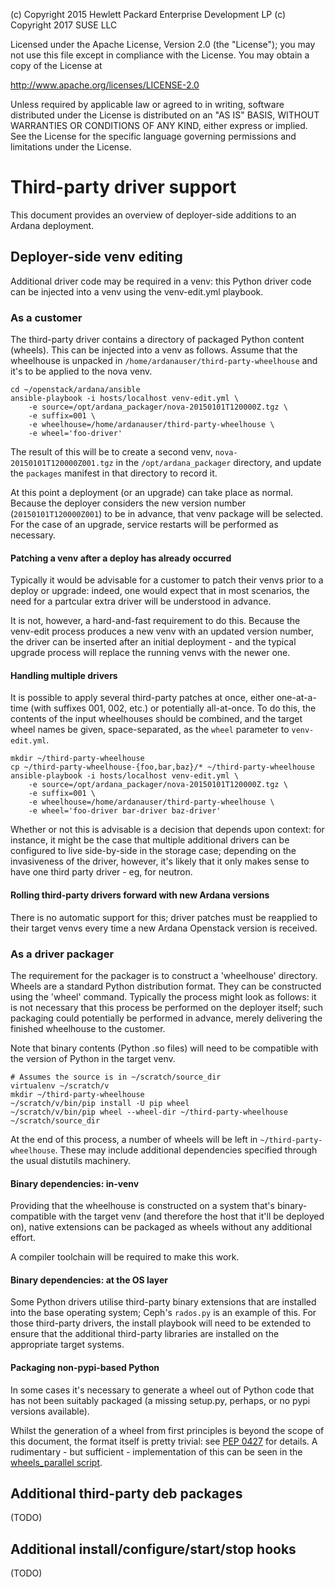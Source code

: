 
(c) Copyright 2015 Hewlett Packard Enterprise Development LP
(c) Copyright 2017 SUSE LLC

Licensed under the Apache License, Version 2.0 (the "License"); you may
not use this file except in compliance with the License. You may obtain
a copy of the License at

http://www.apache.org/licenses/LICENSE-2.0

Unless required by applicable law or agreed to in writing, software
distributed under the License is distributed on an "AS IS" BASIS, WITHOUT
WARRANTIES OR CONDITIONS OF ANY KIND, either express or implied. See the
License for the specific language governing permissions and limitations
under the License.


# Third-party driver support

This document provides an overview of deployer-side additions to an Ardana
deployment.


## Deployer-side venv editing

Additional driver code may be required in a venv: this Python driver code can
be injected into a venv using the venv-edit.yml playbook.


### As a customer

The third-party driver contains a directory of packaged Python content
(wheels). This can be injected into a venv as follows. Assume that the
wheelhouse is unpacked in `/home/ardanauser/third-party-wheelhouse` and
it's to be applied to the nova venv.

    cd ~/openstack/ardana/ansible
    ansible-playbook -i hosts/localhost venv-edit.yml \
        -e source=/opt/ardana_packager/nova-20150101T120000Z.tgz \
        -e suffix=001 \
        -e wheelhouse=/home/ardanauser/third-party-wheelhouse \
        -e wheel='foo-driver'

The result of this will be to create a second venv,
`nova-20150101T120000Z001.tgz` in the `/opt/ardana_packager` directory, and
update the `packages` manifest in that directory to record it.

At this point a deployment (or an upgrade) can take place as normal. Because
the deployer considers the new version number (`20150101T120000Z001`) to be in
advance, that venv package will be selected. For the case of an upgrade,
service restarts will be performed as necessary.


#### Patching a venv after a deploy has already occurred

Typically it would be advisable for a customer to patch their venvs prior to a
deploy or upgrade: indeed, one would expect that in most scenarios, the need
for a partcular extra driver will be understood in advance.

It is not, however, a hard-and-fast requirement to do this. Because the
venv-edit process produces a new venv with an updated version number, the
driver can be inserted after an initial deployment - and the typical upgrade
process will replace the running venvs with the newer one.


#### Handling multiple drivers

It is possible to apply several third-party patches at once, either
one-at-a-time (with suffixes 001, 002, etc.) or potentially all-at-once. To do
this, the contents of the input wheelhouses should be combined, and the target
wheel names be given, space-separated, as the `wheel` parameter to
`venv-edit.yml`.

    mkdir ~/third-party-wheelhouse
    cp ~/third-party-wheelhouse-{foo,bar,baz}/* ~/third-party-wheelhouse
    ansible-playbook -i hosts/localhost venv-edit.yml \
        -e source=/opt/ardana_packager/nova-20150101T120000Z.tgz \
        -e suffix=001 \
        -e wheelhouse=/home/ardanauser/third-party-wheelhouse \
        -e wheel='foo-driver bar-driver baz-driver'

Whether or not this is advisable is a decision that depends upon context: for
instance, it might be the case that multiple additional drivers can be
configured to live side-by-side in the storage case; depending on the
invasiveness of the driver, however, it's likely that it only makes sense to
have one third party driver - eg, for neutron.


#### Rolling third-party drivers forward with new Ardana versions

There is no automatic support for this; driver patches must be reapplied to
their target venvs every time a new Ardana Openstack version is received.


### As a driver packager

The requirement for the packager is to construct a 'wheelhouse' directory.
Wheels are a standard Python distribution format. They can be constructed
using the 'wheel' command. Typically the process might look as follows: it is
not necessary that this process be performed on the deployer itself; such
packaging could potentially be performed in advance, merely delivering the
finished wheelhouse to the customer.

Note that binary contents (Python .so files) will need to be compatible with
the version of Python in the target venv.

    # Assumes the source is in ~/scratch/source_dir
    virtualenv ~/scratch/v
    mkdir ~/third-party-wheelhouse
    ~/scratch/v/bin/pip install -U pip wheel
    ~/scratch/v/bin/pip wheel --wheel-dir ~/third-party-wheelhouse ~/scratch/source_dir

At the end of this process, a number of wheels will be left in `~/third-party-wheelhouse`.
These may include additional dependencies specified through the usual distutils
machinery.


#### Binary dependencies: in-venv

Providing that the wheelhouse is constructed on a system that's
binary-compatible with the target venv (and therefore the host that it'll be
deployed on), native extensions can be packaged as wheels without any
additional effort.

A compiler toolchain will be required to make this work.


#### Binary dependencies: at the OS layer

Some Python drivers utilise third-party binary extensions that are installed
into the base operating system; Ceph's `rados.py` is an example of this. For
those third-party drivers, the install playbook will need to be extended to
ensure that the additional third-party libraries are installed on the
appropriate target systems.


#### Packaging non-pypi-based Python

In some cases it's necessary to generate a wheel out of Python code that has
not been suitably packaged (a missing setup.py, perhaps, or no pypi versions
available).

Whilst the generation of a wheel from first principles is beyond the scope of
this document, the format itself is pretty trivial: see
[PEP 0427](https://www.python.org/dev/peps/pep-0427/) for details. A
rudimentary - but sufficient - implementation of this can be seen in the
[wheels_parallel script](../ansible/roles/venv/templates/wheels_parallel.bash.j2).


## Additional third-party deb packages

(TODO)

## Additional install/configure/start/stop hooks

(TODO)

